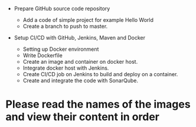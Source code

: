 - Prepare GitHub source code repository

    - Add a code of simple project for example Hello World
    - Create a branch to push to master.

 

- Setup CI/CD with GitHub, Jenkins, Maven and Docker

    - Setting up Docker environment 
    - Write Dockerfile 
    - Create an image and container on docker host.
    - Integrate docker host with Jenkins.
    - Create CI/CD job on Jenkins to build and deploy on a container.
    - Create and integrate the code with SonarQube.

# Please read the names of the images and view their content in order
